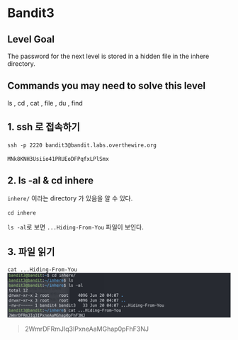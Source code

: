 # Bandit3

## Level Goal
The password for the next level is stored in a hidden file in the inhere directory.

## Commands you may need to solve this level
ls , cd , cat , file , du , find

## 1. ssh 로 접속하기
`ssh -p 2220 bandit3@bandit.labs.overthewire.org`

`MNk8KNH3Usiio41PRUEoDFPqfxLPlSmx`

## 2. ls -al & cd inhere
`inhere/` 이라는 directory 가 있음을 알 수 있다.

`cd inhere`

`ls -al`로 보면 `...Hiding-From-You` 파일이 보인다.

## 3. 파일 읽기
`cat ...Hiding-From-You`
![alt text](img/image4.png)


>2WmrDFRmJIq3IPxneAaMGhap0pFhF3NJ